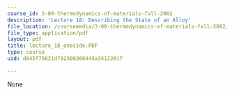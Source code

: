 ```yaml
---
course_id: 3-00-thermodynamics-of-materials-fall-2002
description: 'Lecture 18: Describing the State of an Alloy'
file_location: /coursemedia/3-00-thermodynamics-of-materials-fall-2002/d045f75621d792308300445a3412201f_lecture_18_oneside.PDF
file_type: application/pdf
layout: pdf
title: lecture_18_oneside.PDF
type: course
uid: d045f75621d792308300445a3412201f

---
```

None